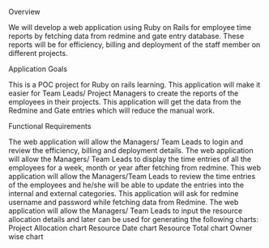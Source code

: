 Overview

We will develop a web application using Ruby on Rails for employee time reports by fetching data from redmine and gate entry database. These reports will be for efficiency, billing and deployment of the staff member on different projects.


Application Goals

This is a POC project for Ruby on rails learning. This application will make it easier for Team Leads/ Project Managers to create the reports of the employees in their projects. This application will get the data from the Redmine and Gate entries which will reduce the manual work.


Functional Requirements

The web application will allow the Managers/ Team Leads to login and review the efficiency, billing and deployment details.
The web application will allow the Managers/ Team Leads to display the time entries of all the employees for a week, month or year after fetching from redmine.
This web application will allow the Managers/Team Leads to review the time entries of the employees and he/she will be able to update the entries into the internal and external categories.
This application will ask for redmine username and password while fetching data from Redmine.
The web application will allow the Managers/ Team Leads to input the resource allocation details and later can be used for generating the following charts:
Project Allocation chart
Resource Date chart
Resource Total chart
Owner wise chart

